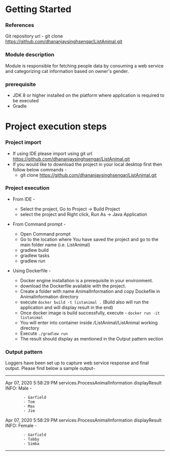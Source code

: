 
# Getting Started

### References
Git repository url - git clone https://github.com/dhananjaysinghsengar/ListAnimal.git

### Module description
Module is responsible for fetching people data by consuming a web service and categorizing cat information based on owner's gender.

### prerequisite
- JDK 8 or higher installed on the platform where application is required to be executed
- Gradle


# Project execution steps
### Project import
- If using IDE please import using git url https://github.com/dhananjaysinghsengar/ListAnimal.git
- If you would like to download the project in your local desktop first then follow below commands - 
	- git clone https://github.com/dhananjaysinghsengar/ListAnimal.git


### Project execution
 - From IDE -
	- Select the project, Go to Project -> Build Project
	- select the project and Right click, Run As -> Java Application
 - From Command prompt -
	- Open Command prompt
	- Go to the location where You have saved the project and go to the main folder name (i.e. ListAnimal)
    - gradlew build
    - gradlew tasks
    - gradlew run
    
 - Using Dockerfile -
	- Docker engine installation is a prerequisite in your environment.
	- download the Dockerfile available with the project.
	- Create a folder with name AnimalInformation and copy Dockefile in AnimalInformation directory
	- execute `docker build -t listanimal .` (Build also will run the application and will display result in the end)
	- Once docker image is build successfully, execute - 
			`docker run -it listanimal`
	- You will enter into container inside /ListAnimal/ListAnimal working directory
	- Execute `./gradlew run`
	- The result should display as mentioned in the Output pattern section
		
### Output pattern
Loggers have been set up to capture web service response and final output. Please find below a sample output- 
***********************************************************************************
Apr 07, 2020 5:58:29 PM services.ProcessAnimalInformation displayResult
INFO: 
	Male -
		
			- Garfield
			- Tom
			- Max
			- Jim
		
Apr 07, 2020 5:58:29 PM services.ProcessAnimalInformation displayResult
INFO: 
	Female -    

			- Garfield
			- Tabby
			- Simba
		

*************************************************************************************
